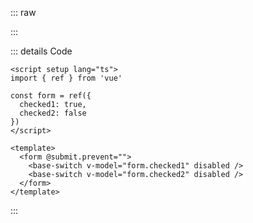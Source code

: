 ::: raw

<ClientOnly>
  <SwitchDisabled />
</ClientOnly>

:::

::: details Code

```vue
<script setup lang="ts">
import { ref } from 'vue'

const form = ref({
  checked1: true,
  checked2: false
})
</script>

<template>
  <form @submit.prevent="">
    <base-switch v-model="form.checked1" disabled />
    <base-switch v-model="form.checked2" disabled />
  </form>
</template>
```

:::
